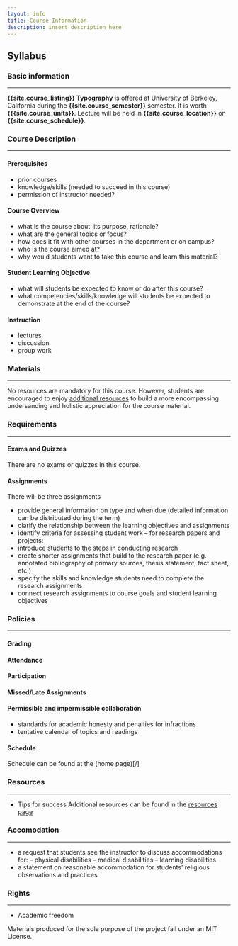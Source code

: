```yaml
---
layout: info
title: Course Information
description: insert description here
---
```


## Syllabus

### Basic information
___

**{{site.course_listing}} Typography** is offered at University of Berkeley, California during the **{{site.course_semester}}** semester.
It is worth **{{{site.course_units}}**.
Lecture will be held in **{{site.course_location}}** on **{{site.course_schedule}}**.

### Course Description
___

#### Prerequisites

* prior courses
* knowledge/skills (needed to succeed in this course)
* permission of instructor needed?

#### Course Overview

* what is the course about: its purpose, rationale?
* what are the general topics or focus?
* how does it fit with other courses in the department or on campus?
* who is the course aimed at?
* why would students want to take this course and learn this material?

#### Student Learning Objective

* what will students be expected to know or do after this course?
* what competencies/skills/knowledge will students be expected to demonstrate at the end of the course?

#### Instruction

* lectures
* discussion
* group work

### Materials
___

No resources are mandatory for this course. However, students are encouraged to enjoy [additional resources](/resources) to build a more encompassing undersanding and holistic appreciation for the course material.

### Requirements
___

#### Exams and Quizzes

There are no exams or quizzes in this course.

#### Assignments

There will be three assignments

* provide general information on type and when due (detailed information can be distributed during the term)
* clarify the relationship between the learning objectives and assignments
* identify criteria for assessing student work – for research papers and projects:
* introduce students to the steps in conducting research
* create shorter assignments that build to the research paper (e.g. annotated bibliography of primary sources, thesis statement, fact sheet, etc.)
* specify the skills and knowledge students need to complete the research assignments
* connect research assignments to course goals and student learning objectives

### Policies
___

#### Grading

#### Attendance

#### Participation

#### Missed/Late Assignments

#### Permissible and impermissible collaboration
* standards for academic honesty and penalties for infractions
* tentative calendar of topics and readings

#### Schedule

Schedule can be found at the (home page)[/]

### Resources
___

* Tips for success
Additional resources can be found in the [resources page](/resources)

### Accomodation
___

* a request that students see the instructor to discuss accommodations for:
– physical disabilities – medical disabilities – learning disabilities
* a statement on reasonable accommodation for students’ religious observations and practices

### Rights
___

* Academic freedom

Materials produced for the sole purpose of the project fall under an MIT License.